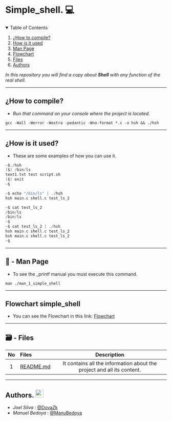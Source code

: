 # Simple_shell. 💻

<!-- TABLE OF CONTENTS -->
<details open="open">
  <summary>Table of Contents</summary>
  <ol>
    <li> <a href="#how-to-compile">¿How to compile?</a></li>
    <li><a href="#getting-started">How is it used</a></li>
    <li><a href="#usage">Man Page</a></li>
    <li><a href="#roadmap">Flowchart</a></li>
    <li><a href="#contributing">Files</a></li>
    <li><a href="#Authors">Authors</a></li>
  </ol>
</details>

_In this repository you will find a copy about ***Shell*** with any function of the real shell_.

---

## ¿How to compile?

- _Run that command on your console where the project is located._

```
gcc -Wall -Werror -Wextra -pedantic -Wno-format *.c -o hsh && ./hsh
```
---

## ¿How is it used?

- These are some examples of how you can use it.

```c
~$./hsh
($) /bin/ls
text1.txt test script.sh
($) exit
~$
```
```c
~$ echo "/bin/ls" | ./hsh
hsh main.c shell.c test_ls_2
```
```c
~$ cat test_ls_2
/bin/ls
/bin/ls
~$
~$ cat test_ls_2 | ./hsh
hsh main.c shell.c test_ls_2
hsh main.c shell.c test_ls_2
~$
```
---
## 📖 - Man Page

* To see the _printf manual you must execute this command.

```
man ./man_1_simple_shell
```
---

## Flowchart simple_shell

* You can see the Flowchart in this link: <a href="https://miro.com/welcomeonboard/G35T3NQQ04smFRDErcHl3mkFXH8WdkClEP0afhYVUvWaAcKASbBhdPunqR2cdAbZ">Flowchart</a>

---

## 🗃 - Files

No|Files|Description
:---:|:---|:---:
1|[README.md](./README.md)| It contains all the information about the project and all its content.

---

## Authors. <img src="https://image.flaticon.com/icons/png/512/25/25231.png" width="25" height="25">

- *Joel Silva* : [@DovaZk](https://github.com/DovaZk)
- *Manuel Bedoya* : [@ManuBedoya](https://github.com/ManuBedoya)
